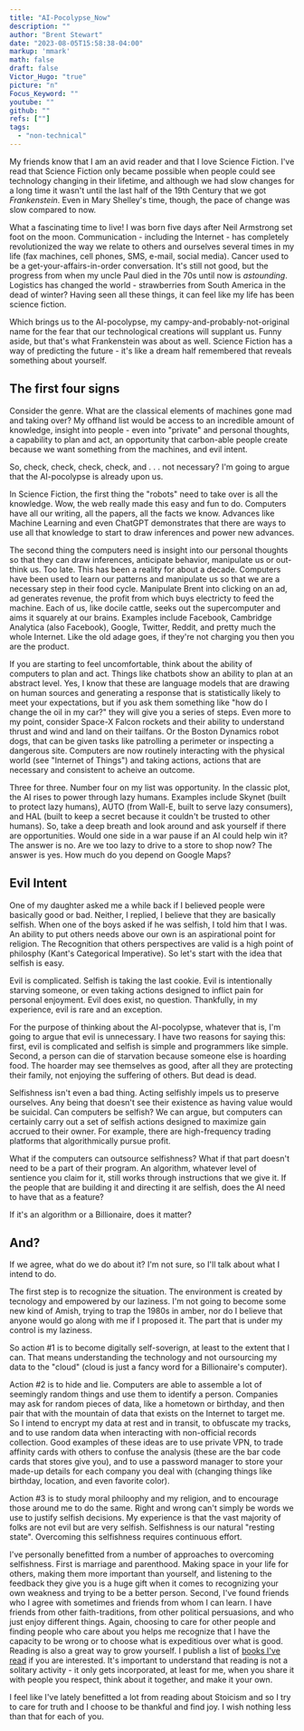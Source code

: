 ```yaml
---
title: "AI-Pocolypse_Now"
description: ""
author: "Brent Stewart"
date: "2023-08-05T15:58:38-04:00"
markup: 'mmark'
math: false
draft: false
Victor_Hugo: "true"
picture: "n"
Focus_Keyword: ""
youtube: ""
github: ""
refs: [""]
tags:
  - "non-technical"
---
```


My friends know that I am an avid reader and that I love Science Fiction.  I've read that Science Fiction only became possible when people could see technology changing in their lifetime, and although we had slow changes for a long time it wasn't until the last half of the 19th Century that we got _Frankenstein_.  Even in Mary Shelley's time, though, the pace of change was slow compared to now.

What a fascinating time to live!  I was born five days after Neil Armstrong set foot on the moon.  Communication - including the Internet - has completely revolutionized the way we relate to others and ourselves several times in my life (fax machines, cell phones, SMS, e-mail, social media).  Cancer used to be a get-your-affairs-in-order conversation.  It's still not good, but the progress from when my uncle Paul died in the 70s until now is _astounding_.  Logistics has changed the world - strawberries from South America in the dead of winter?  Having seen all these things, it can feel like my life has been science fiction.

Which brings us to the AI-pocolypse, my campy-and-probably-not-original name for the fear that our technological creations will supplant us.  Funny aside, but that's what Frankenstein was about as well.  Science Fiction has a way of predicting the future - it's like a dream half remembered that reveals something about yourself.

## The first four signs
Consider the genre.  What are the classical elements of machines gone mad and taking over?  My offhand list would be access to an incredible amount of knowledge, insight into people - even into "private" and personal thoughts, a capability to plan and act, an opportunity that carbon-able people create because we want something from the machines, and evil intent.

So, check, check, check, check, and . . . not necessary?  I'm going to argue that the AI-pocolypse is already upon us.

In Science Fiction, the first thing the "robots" need to take  over is all the knowledge.  Wow, the web really made this easy and fun to do.  Computers have all our writing, all the papers, all the facts we know.  Advances like Machine Learning and even ChatGPT demonstrates that there are ways to use all that knowledge to start to draw inferences and power new advances.

The second thing the computers need is insight into our personal thoughts so that they can draw inferences, anticipate behavior, manipulate us or out-think us.  Too late.  This has been a reality for about a decade. Computers have been used to learn our patterns and manipulate us so that we are a necessary step in their food cycle.  Manipulate Brent into clicking on an ad, ad generates revenue, the profit from which buys electricty to feed the machine.  Each of us, like docile cattle, seeks out the supercomputer and aims it squarely at our brains.  Examples include Facebook, Cambridge Analytica (also Facebook), Google, Twitter, Reddit, and pretty much the whole Internet.  Like the old adage goes, if they're not charging you then you are the product.

If you are starting to feel uncomfortable, think about the ability of computers to plan and act.  Things like chatbots show an ability to plan at an abstract level.  Yes, I know that these are language models that are drawing on human sources and generating a response that is statistically likely to meet your expectations, but if you ask them something like "how do I change the oil in my car?" they will give you a series of steps.  Even more to my point, consider Space-X Falcon rockets and their ability to understand thrust and wind and land on their tailfans.  Or the Boston Dynamics robot dogs, that can be given tasks like patrolling a perimeter or inspecting a dangerous site.  Computers are now routinely interacting with the physical world (see "Internet of Things") and taking actions, actions that are necessary and consistent to acheive an outcome.

Three for three.  Number four on my list was opportunity.  In the classic plot, the AI rises to power through lazy humans.  Examples include Skynet (built to protect lazy humans), AUTO (from Wall-E, built to serve lazy consumers), and HAL (built to keep a secret because it couldn't be trusted to other humans).  So, take a deep breath and look around and ask yourself if there are opportunities.  Would one side in a war pause if an AI could help win it?   The answer is no.  Are we too lazy to drive to a store to shop now?  The answer is yes.  How much do you depend on Google Maps?

## Evil Intent

One of my daughter asked me a while back if I believed people were basically good or bad.  Neither, I replied, I believe that they are basically selfish.  When one of the boys asked if he was selfish, I told him that I was.  An ability to put others needs above our own is an aspirational point for religion.  The Recognition that others perspectives are valid is a high point of philosphy (Kant's Categorical Imperative).  So let's start with the idea that selfish is easy.

Evil is complicated.  Selfish is taking the last cookie.  Evil is intentionally starving someone, or even taking actions designed to inflict pain for personal enjoyment.  Evil does exist, no question.  Thankfully, in my experience, evil is rare and an exception.

For the purpose of thinking about the AI-pocolypse, whatever that is, I'm going to argue that evil is unnecessary.  I have two reasons for saying this: first, evil is complicated and selfish is simple and programmers like simple.  Second, a person can die of starvation because someone else is hoarding food.  The hoarder may see themselves as good, after all they are protecting their family, not enjoying the suffering of others.  But dead is dead.

Selfishness isn't even a bad thing.  Acting selfishly impels us to preserve ourselves.  Any being that doesn't see their existence as having value would be suicidal.  Can computers be selfish?  We can argue, but computers can certainly carry out a set of selfish actions designed to maximize gain accrued to their owner.  For example, there are high-frequency trading platforms that algorithmically pursue profit.

What if the computers can outsource selfishness?  What if that part doesn't need to be a part of their program.  An algorithm, whatever level of sentience you claim for it, still works through instructions that we give it.  If the people that are building it and directing it are selfish, does the AI need to have that as a feature?

If it's an algorithm or a Billionaire, does it matter?

## And?

If we agree, what do we do about it?  I'm not sure, so I'll talk about what I intend to do.

The first step is to recognize the situation.  The environment is created by tecnology and empowered by our laziness.  I'm not going to become some new kind of Amish, trying to trap the 1980s in amber, nor do I believe that anyone would go along with me if I proposed it.  The part that is under my control is my laziness.

So action #1 is to become digitally self-soverign, at least to the extent that I can.  That means understanding the technology and not oursourcing my data to the "cloud" (cloud is just a fancy word for a Billionaire's computer).

Action #2 is to hide and lie.  Computers are able to assemble a lot of seemingly random things and use them to identify a person.  Companies may ask for random pieces of data, like a hometown or birthday, and then pair that with the mountain of data that exists on the Internet to target me.  So I intend to encrypt my data at rest and in transit, to obfuscate my tracks, and to use random data when interacting with non-official records collection.  Good examples of these ideas are to use private VPN, to trade affinity cards with others to confuse the analysis (these are the bar code cards that stores give you), and to use a password manager to store your made-up details for each company you deal with (changing things like birthday, location, and even favorite color).

Action #3 is to study moral philoophy and my religion, and to encourage those around me to do the same.  Right and wrong can't simply be words we use to justify selfish decisions.  My experience is that the vast majority of folks are not evil but are very selfish.  Selfishness is our natural "resting state".  Overcoming this selfishness requires continuous effort.

I've personally benefitted from a number of approaches to overcoming selfishness.  First is marriage and parenthood.  Making space in your life for others, making them more important than yourself, and listening to the feedback they give you is a huge gift when it comes to recognizing your own weakness and trying to be a better person.  Second, I've found friends who I agree with sometimes and friends from whom  I can learn.  I have friends from other faith-traditions, from other political persuasions, and who just enjoy different things.  Again, choosing to care for other people and finding people who care about you helps me recognize that I have the capacity to be wrong or to choose what is expeditious over what is good.  Reading is also a great way to grow yourself.  I publish a list of [books I've read](https://www.stewart.tc/reading/) if you are interested.  It's important to understand that reading is not a solitary activity - it only gets incorporated, at least for me, when you share it with people you respect, think about it together, and make it your own.

I feel like I've lately benefitted a lot from reading about Stoicism  and so I try to care for truth and I choose to be thankful and find joy. I wish nothing less than that for each of you.